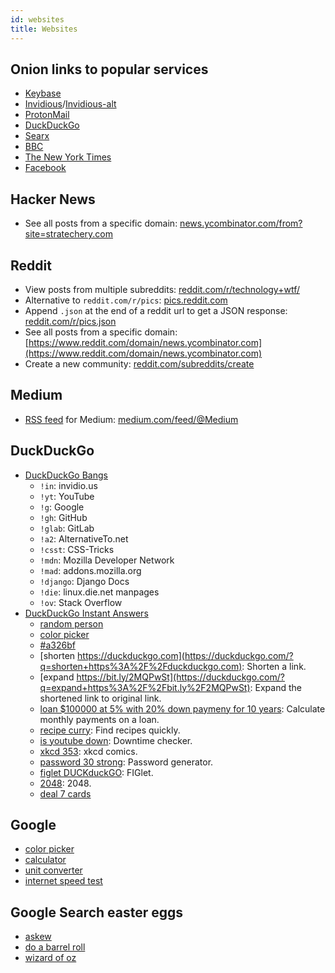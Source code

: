 ```yaml
---
id: websites
title: Websites
---
```


## Onion links to popular services

- [Keybase](http://keybase5wmilwokqirssclfnsqrjdsi7jdir5wy7y7iu3tanwmtp6oid.onion/)
- [Invidious](http://kgg2m7yk5aybusll.onion/)/[Invidious-alt](http://axqzx4s6s54s32yentfqojs3x5i7faxza6xo3ehd4bzzsg2ii4fv2iid.onion/)
- [ProtonMail](https://protonirockerxow.onion/)
- [DuckDuckGo](https://3g2upl4pq6kufc4m.onion/)
- [Searx](http://searxspbitokayvkhzhsnljde7rqmn7rvoga6e4waeub3h7ug3nghoad.onion/)
- [BBC](https://www.bbcnewsv2vjtpsuy.onion/)
- [The New York Times](https://www.nytimes3xbfgragh.onion/)
- [Facebook](https://facebookcorewwwi.onion/)

## Hacker News

- See all posts from a specific domain: [news.ycombinator.com/from?site=stratechery.com](https://news.ycombinator.com/from?site=stratechery.com)

## Reddit

- View posts from multiple subreddits: [reddit.com/r/technology+wtf/](https://reddit.com/r/technology+wtf/)
- Alternative to `reddit.com/r/pics`: [pics.reddit.com](https://pics.reddit.com)
- Append `.json` at the end of a reddit url to get a JSON response: [reddit.com/r/pics.json](https://reddit.com/r/pics.json)
- See all posts from a specific domain: [https://www.reddit.com/domain/news.ycombinator.com](https://www.reddit.com/domain/news.ycombinator.com)
- Create a new community: [reddit.com/subreddits/create](https://www.reddit.com/subreddits/create)

## Medium

- [RSS feed](https://help.medium.com/hc/en-us/articles/214874118-RSS-feeds) for Medium: [medium.com/feed/@Medium](https://medium.com/feed/@Medium)

## DuckDuckGo

- [DuckDuckGo Bangs](https://duckduckgo.com/bang)
  - `!in`: invidio.us
  - `!yt`: YouTube
  - `!g`: Google
  - `!gh`: GitHub
  - `!glab`: GitLab
  - `!a2`: AlternativeTo.net
  - `!csst`: CSS-Tricks
  - `!mdn`: Mozilla Developer Network
  - `!mad`: addons.mozilla.org
  - `!django`: Django Docs
  - `!die`: linux.die.net manpages
  - `!ov`: Stack Overflow
- [DuckDuckGo Instant Answers](https://duck.co/ia)
  - [random person](https://duckduckgo.com/?q=random+person+name+generator)
  - [color picker](https://duckduckgo.com/?q=color+picker)
  - [#a326bf](https://duckduckgo.com/?q=%23a326bf)
  - [shorten https://duckduckgo.com](https://duckduckgo.com/?q=shorten+https%3A%2F%2Fduckduckgo.com): Shorten a link.
  - [expand https://bit.ly/2MQPwSt](https://duckduckgo.com/?q=expand+https%3A%2F%2Fbit.ly%2F2MQPwSt): Expand the shortened link to original link.
  - [loan \$100000 at 5% with 20% down paymeny for 10 years](https://duckduckgo.com/?q=loan+%24100000+at+5%25+with+20%25+down+paymeny+for+10+years): Calculate monthly payments on a loan.
  - [recipe curry](https://duckduckgo.com/?q=recipe+curry): Find recipes quickly.
  - [is youtube down](https://duckduckgo.com/?q=is+youtube+down): Downtime checker.
  - [xkcd 353](https://duckduckgo.com/?q=xkcd+353): xkcd comics.
  - [password 30 strong](https://duckduckgo.com/?q=password+30+strong): Password generator.
  - [figlet DUCKduckGO](https://duckduckgo.com/?q=figlet+DUCKduckGO): FIGlet.
  - [2048](https://duckduckgo.com/?q=2048): 2048.
  - [deal 7 cards](https://duckduckgo.com/?q=deal+7+cards)

## Google

- [color picker](https://www.google.com/search?q=color%20picker)
- [calculator](https://www.google.com/search?q=calculator)
- [unit converter](https://www.google.com/search?q=unit+converter)
- [internet speed test](https://www.google.com/search?q=internet+speed+test)

## Google Search easter eggs

- [askew](https://www.google.com/search?q=askew)
- [do a barrel roll](https://www.google.com/search?q=do+a+barrel+roll)
- [wizard of oz](https://www.google.com/search?q=wizard+of+oz)
